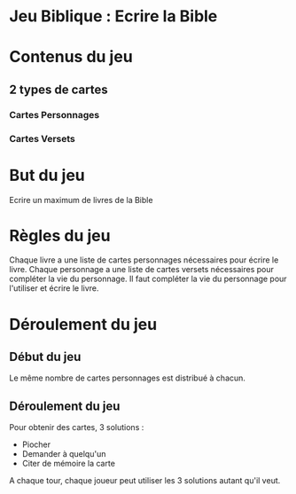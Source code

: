 # Jeu Biblique : Ecrire la Bible

# Contenus du jeu

## 2 types de cartes

### Cartes Personnages

### Cartes Versets

# But du jeu

Ecrire un maximum de livres de la Bible

# Règles du jeu

Chaque livre a une liste de cartes personnages nécessaires pour écrire le livre.
Chaque personnage a une liste de cartes versets nécessaires pour compléter la vie du personnage.
Il faut compléter la vie du personnage pour l'utiliser et écrire le livre.

# Déroulement du jeu

## Début du jeu

Le même nombre de cartes personnages est distribué à chacun.

## Déroulement du jeu

Pour obtenir des cartes, 3 solutions :
* Piocher
* Demander à quelqu'un
* Citer de mémoire la carte

A chaque tour, chaque joueur peut utiliser les 3 solutions autant qu'il veut.


